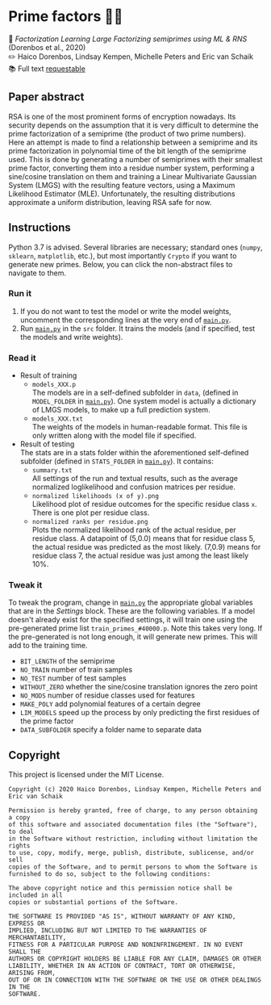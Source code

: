 # Prime factors :1234::crystal_ball:

:page_facing_up: _Factorization Learning Large Factorizing semiprimes using ML & RNS_ (Dorenbos et al., 2020)  
:pencil2: Haico Dorenbos, Lindsay Kempen, Michelle Peters and Eric van Schaik  
:books: Full text [requestable](mailto:research@linths.com)

## Paper abstract

RSA is one of the most prominent forms of encryption nowadays. Its security depends on the assumption that it is very difficult to determine the prime factorization of a semiprime (the product of two prime numbers). Here an attempt is made to find a relationship between a semiprime and its prime factorization in polynomial time of the bit length of the semiprime used. This is done by generating a number of semiprimes with their smallest prime factor, converting them into a residue number system, performing a sine/cosine translation on them and training a Linear Multivariate Gaussian System (LMGS) with the resulting feature vectors, using a Maximum Likelihood Estimator (MLE). Unfortunately, the resulting distributions approximate a uniform distribution, leaving RSA safe for now.

## Instructions

Python 3.7 is advised. Several libraries are necessary; standard ones (`numpy`, `sklearn`, `matplotlib`, etc.), but most importantly `Crypto` if you want to generate new primes.
Below, you can click the non-abstract files to navigate to them.

### Run it

1. If you do not want to test the model or write the model weights, uncomment the corresponding lines at the very end of [`main.py`](src/main.py).
2. Run [`main.py`](src/main.py) in the `src` folder. It trains the models (and if specified, test the models and write weights).

### Read it

* Result of training  
  * `models_XXX.p`  
  The models are in a self-defined subfolder in `data`, (defined in `MODEL_FOLDER` in [`main.py`](src/main.py)). One system model is actually a dictionary of LMGS models, to make up a full prediction system.
  * `models_XXX.txt`  
  The weights of the models in human-readable format. This file is only written along with the model file if specified.
* Result of testing  
The stats are in a stats folder within the aforementioned self-defined subfolder (defined in `STATS_FOLDER` in [`main.py`](src/main.py)). It contains:
  * `summary.txt`  
  All settings of the run and textual results, such as the average normalized loglikelihood and confusion matrices per residue.
  * `normalized likelihoods (x of y).png`  
  Likelihood plot of residue outcomes for the specific residue class `x`. There is one plot per residue class.
  * `normalized ranks per residue.png`  
  Plots the normalized likelihood rank of the actual residue, per residue class. A datapoint of (5,0.0) means that for residue class 5, the actual residue was predicted as the most likely. (7,0.9) means for residue class 7, the actual residue was just among the least likely 10%.

### Tweak it

To tweak the program, change in [`main.py`](src/main.py) the appropriate global variables that are in the _Settings_ block. These are the following variables. If a model doesn't already exist for the specified settings, it will train one using the pre-generated prime list `train_primes_#40000.p`. Note this takes very long. If the pre-generated is not long enough, it will generate new primes. This will add to the training time.

* `BIT_LENGTH` of the semiprime
* `NO_TRAIN` number of train samples
* `NO_TEST` number of test samples
* `WITHOUT_ZERO` whether the sine/cosine translation ignores the zero point
* `NO_MODS` number of residue classes used for features
* `MAKE_POLY` add polynomial features of a certain degree
* `LIM_MODELS` speed up the process by only predicting the first residues of the prime factor
* `DATA_SUBFOLDER` specify a folder name to separate data

## Copyright

This project is licensed under the MIT License.

```
Copyright (c) 2020 Haico Dorenbos, Lindsay Kempen, Michelle Peters and Eric van Schaik

Permission is hereby granted, free of charge, to any person obtaining a copy
of this software and associated documentation files (the "Software"), to deal
in the Software without restriction, including without limitation the rights
to use, copy, modify, merge, publish, distribute, sublicense, and/or sell
copies of the Software, and to permit persons to whom the Software is
furnished to do so, subject to the following conditions:

The above copyright notice and this permission notice shall be included in all
copies or substantial portions of the Software.

THE SOFTWARE IS PROVIDED "AS IS", WITHOUT WARRANTY OF ANY KIND, EXPRESS OR
IMPLIED, INCLUDING BUT NOT LIMITED TO THE WARRANTIES OF MERCHANTABILITY,
FITNESS FOR A PARTICULAR PURPOSE AND NONINFRINGEMENT. IN NO EVENT SHALL THE
AUTHORS OR COPYRIGHT HOLDERS BE LIABLE FOR ANY CLAIM, DAMAGES OR OTHER
LIABILITY, WHETHER IN AN ACTION OF CONTRACT, TORT OR OTHERWISE, ARISING FROM,
OUT OF OR IN CONNECTION WITH THE SOFTWARE OR THE USE OR OTHER DEALINGS IN THE
SOFTWARE.
```
